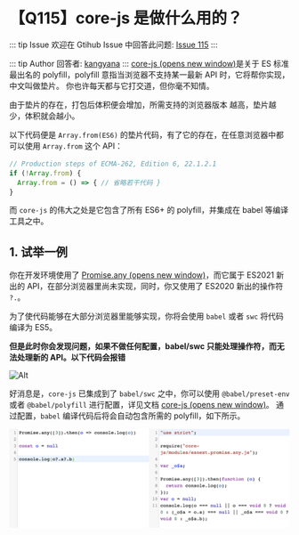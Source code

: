 # 【Q115】core-js 是做什么用的？


::: tip Issue
欢迎在 Gtihub Issue 中回答此问题: [Issue 115](https://github.com/kangyana/daily-question/issues/115)
:::

::: tip Author
回答者: [kangyana](https://github.com/kangyana)
:::
[core-js (opens new window)](https://github.com/zloirock/core-js)是关于 ES 标准最出名的 polyfill，polyfill 意指当浏览器不支持某一最新 API 时，它将帮你实现，中文叫做垫片。
你也许每天都与它打交道，但你毫不知情。

由于垫片的存在，打包后体积便会增加，所需支持的浏览器版本 ​ 越高，垫片越少，体积就会越小。

以下代码便是 `Array.from(ES6)` 的垫片代码，有了它的存在，在任意浏览器中都可以使用 `Array.from` 这个 API：
```javascript
// Production steps of ECMA-262, Edition 6, 22.1.2.1
if (!Array.from) {
  Array.from = () => { // 省略若干代码 }
}
```

而 `core-js` 的伟大之处是它包含了所有 ES6+ 的 polyfill，并集成在 babel 等编译工具之中。

## 1. 试举一例
你在开发环境使用了 [Promise.any (opens new window)](https://developer.mozilla.org/zh-CN/docs/Web/JavaScript/Reference/Global_Objects/Promise/any)，而它属于 ES2021 新出的 API，在部分浏览器里尚未实现，同时，你又使用了 ES2020 新出的操作符 `?.`。

为了使代码能够在大部分浏览器里能够实现，你将会使用 `babel` 或者 `swc` 将代码编译为 ES5。

**但是此时你会发现问题，如果不做任何配置，babel/swc 只能处理操作符，而无法处理新的 API。以下代码会报错**

![Alt](https://cdn.jsdelivr.net/gh/shfshanyue/assets@master/src/babel.j056lzjd1g0.png)

好消息是，`core-js` 已集成到了 `babel/swc` 之中，你可以使用 `@babel/preset-env` 或者 `@babel/polyfill` 进行配置，详见文档 [core-js (opens new window)](https://github.com/zloirock/core-js)。
通过配置，`babel` 编译代码后将会自动包含所需的 polyfill，如下所示。

![Alt](https://raw.githubusercontent.com/shfshanyue/assets/master/src/babel-preset.4rbb4gbe77o0.png)
